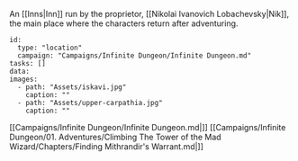 An [[Inns|Inn]] run by the proprietor, [[Nikolai Ivanovich Lobachevsky|Nik]], the main place where the characters return after adventuring.

```RpgManager4
id: 
  type: "location"
  campaign: "Campaigns/Infinite Dungeon/Infinite Dungeon.md"
tasks: []
data: 
images: 
  - path: "Assets/iskavi.jpg"
    caption: ""
  - path: "Assets/upper-carpathia.jpg"
    caption: ""
```

[[Campaigns/Infinite Dungeon/Infinite Dungeon.md|]]
[[Campaigns/Infinite Dungeon/01. Adventures/Climbing The Tower of the Mad Wizard/Chapters/Finding Mithrandir's Warrant.md|]]
